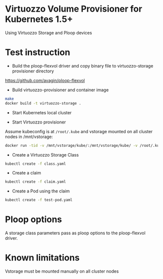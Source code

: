 # Virtuozzo Volume Provisioner for Kubernetes 1.5+

Using Virtuozzo Storage and Ploop devices

# Test instruction

* Build the ploop-flexvol driver and copy binary file to virtuozzo-storage provisioner directory

https://github.com/avagin/ploop-flexvol

* Build virtuozzo-provisioner and container image

```bash
make
docker build -t virtuozzo-storage .
```

* Start Kubernetes local cluster

* Start Virtuozzo provisioner

Assume kubeconfig is at `/root/.kube` and vstorage mounted on all cluster nodes in /mnt/vstorage:

```bash
docker run -tid -v /mnt/vstorage/kube/:/mnt/vstorage/kube/ -v /root/.kube:/kube --privileged --net=host virtuozzo-storage
```

* Create a Virtuozzo Storage Class

```bash
kubectl create -f class.yaml
```

* Create a claim

```bash
kubectl create -f claim.yaml
```

* Create a Pod using the claim

```bash
kubectl create -f test-pod.yaml
```

# Ploop options

A storage class parameters pass as ploop options to the ploop-flexvol driver.

# Known limitations
Vstorage must be mounted manually on all cluster nodes
